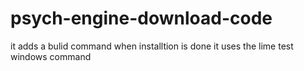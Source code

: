 # psych-engine-download-code
it adds a bulid command when installtion is done
it uses the lime test windows command
